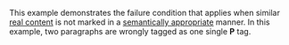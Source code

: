 This example demonstrates the failure condition that applies when similar [real content](https://www.pdfa.org/glossary-of-accessibility-terminology-in-pdf/#real-content) is not marked in a [semantically appropriate](https://www.pdfa.org/glossary-of-accessibility-terminology-in-pdf/#semantically-appropriate) manner. In this example, two paragraphs are wrongly tagged as one single **P** tag.

